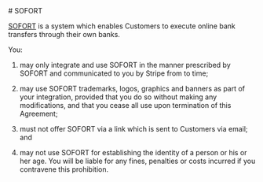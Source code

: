 <header id="sofort">
</header>
<section>
# SOFORT 

[SOFORT](https://www.sofort.com) is a system which enables Customers to execute online bank transfers through their own banks. 

You:

1. may only integrate and use SOFORT in the manner prescribed by SOFORT and communicated to you by Stripe from to time;

2. may use SOFORT trademarks, logos, graphics and banners as part of your integration, provided that you do so without making any modifications, and that you cease all use upon termination of this Agreement; 

3. must not offer SOFORT via a link which is sent to Customers via email; and

4. may not use SOFORT for establishing the identity of a person or his or her age. You will be liable for any fines, penalties or costs incurred if you contravene this prohibition.
</section>
